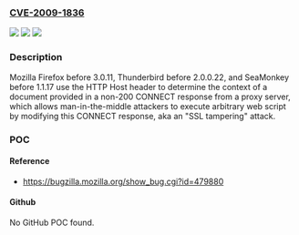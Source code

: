 ### [CVE-2009-1836](https://cve.mitre.org/cgi-bin/cvename.cgi?name=CVE-2009-1836)
![](https://img.shields.io/static/v1?label=Product&message=n%2Fa&color=blue)
![](https://img.shields.io/static/v1?label=Version&message=n%2Fa&color=blue)
![](https://img.shields.io/static/v1?label=Vulnerability&message=n%2Fa&color=brighgreen)

### Description

Mozilla Firefox before 3.0.11, Thunderbird before 2.0.0.22, and SeaMonkey before 1.1.17 use the HTTP Host header to determine the context of a document provided in a non-200 CONNECT response from a proxy server, which allows man-in-the-middle attackers to execute arbitrary web script by modifying this CONNECT response, aka an "SSL tampering" attack.

### POC

#### Reference
- https://bugzilla.mozilla.org/show_bug.cgi?id=479880

#### Github
No GitHub POC found.

